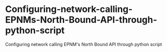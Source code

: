 # Configuring-network-calling-EPNMs-North-Bound-API-through-python-script
Configuring network calling EPNM's North Bound API through python script
